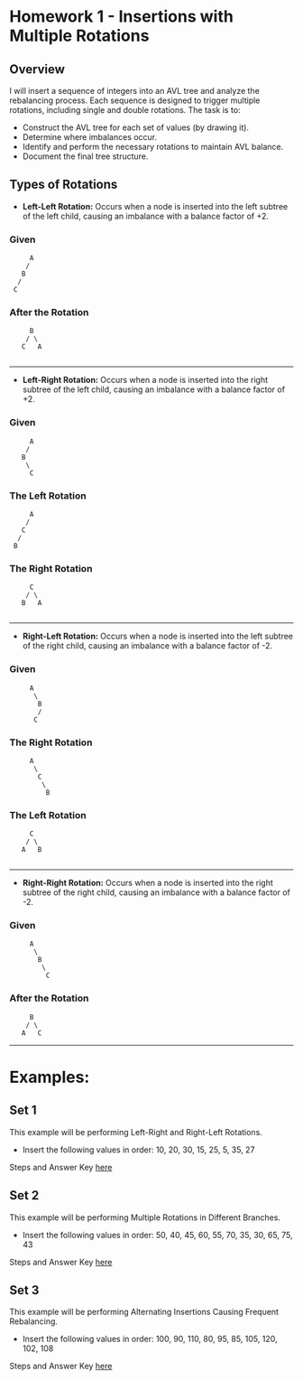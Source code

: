 # Homework 1 - Insertions with Multiple Rotations

## Overview
I will insert a sequence of integers into an AVL tree and analyze the rebalancing process. Each sequence is 
designed to trigger multiple rotations, including single and double rotations. The task is to:

- Construct the AVL tree for each set of values (by drawing it).
- Determine where imbalances occur.
- Identify and perform the necessary rotations to maintain AVL balance.
- Document the final tree structure.

## Types of Rotations
- **Left-Left Rotation:** Occurs when a node is inserted into the left subtree of the left child, 
causing an imbalance with a balance factor of +2.

### Given
```plaintext
     A
    /
   B
  /
 C 
```
### After the Rotation
```plaintext
     B
    / \
   C   A
  
```
---------------------------------------------------------------------------------------

- **Left-Right Rotation:** Occurs when a node is inserted into the right subtree of the left child, 
causing an imbalance with a balance factor of +2.

### Given
```plaintext
     A
    /
   B
    \
     C 
```
### The Left Rotation
```plaintext
     A
    /
   C
  /
 B 
```

### The Right Rotation
```plaintext
     C
    / \
   B   A
  
```
---------------------------------------------------------------------------------------

- **Right-Left Rotation:** Occurs when a node is inserted into the left subtree of the right child, 
causing an imbalance with a balance factor of -2.

### Given
```plaintext
     A
      \
       B
       /
      C 
```

### The Right Rotation
```plaintext
     A
      \
       C
        \
         B
```

### The Left Rotation
```plaintext
     C
    / \
   A   B
  
```
---------------------------------------------------------------------------------------

- **Right-Right Rotation:** Occurs when a node is inserted into the right subtree of the right child,
 causing an imbalance with a balance factor of -2.

 ### Given
```plaintext
     A
      \
       B
        \
         C 
```

### After the Rotation
```plaintext
     B
    / \
   A   C
```

---------------------------------------------------------------------------------------

# Examples:

## Set 1
This example will be performing Left-Right and Right-Left Rotations.

- Insert the following values in order:
10, 20, 30, 15, 25, 5, 35, 27

Steps and Answer Key [here]()

## Set 2
This example will be performing Multiple Rotations in Different Branches.

- Insert the following values in order:
50, 40, 45, 60, 55, 70, 35, 30, 65, 75, 43

Steps and Answer Key [here]()

## Set 3
This example will be performing Alternating Insertions Causing Frequent Rebalancing.

- Insert the following values in order:
100, 90, 110, 80, 95, 85, 105, 120, 102, 108

Steps and Answer Key [here]()